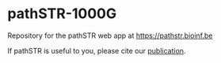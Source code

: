 # pathSTR-1000G

Repository for the pathSTR web app at <https://pathstr.bioinf.be>

If pathSTR is useful to you, please cite our [publication](https://www.medrxiv.org/content/10.1101/2024.03.06.24303700v1).
